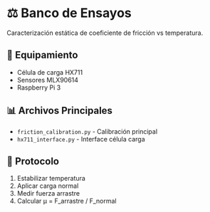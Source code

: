# ⚖️ Banco de Ensayos

Caracterización estática de coeficiente de fricción vs temperatura.

## 🔧 Equipamiento
- Célula de carga HX711
- Sensores MLX90614
- Raspberry Pi 3

## 📊 Archivos Principales  
- `friction_calibration.py` - Calibración principal
- `hx711_interface.py` - Interface célula carga

## 🧪 Protocolo
1. Estabilizar temperatura
2. Aplicar carga normal
3. Medir fuerza arrastre
4. Calcular μ = F_arrastre / F_normal